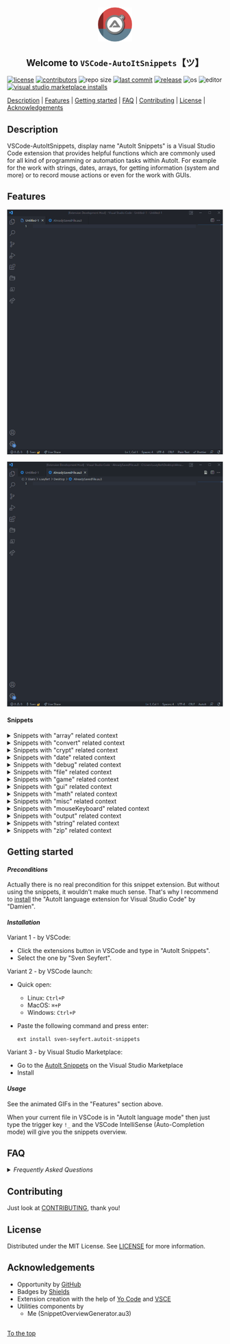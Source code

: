 #####

<p align="center">
    <img src="images/icon.png" width="80" />
    <h2 align="center">Welcome to <code>VSCode-AutoItSnippets</code>【ツ】</h2>
</p>

[![license](https://img.shields.io/badge/license-MIT-ff69b4.svg?style=flat-square&logo=spdx)](https://github.com/Sven-Seyfert/VSCode-AutoItSnippets/blob/main/LICENSE.md)
[![contributors](https://img.shields.io/github/contributors/Sven-Seyfert/VSCode-AutoItSnippets.svg?style=flat-square&logo=github)](https://github.com/Sven-Seyfert/VSCode-AutoItSnippets/graphs/contributors)
![repo size](https://img.shields.io/github/repo-size/Sven-Seyfert/VSCode-AutoItSnippets.svg?style=flat-square&logo=github)
[![last commit](https://img.shields.io/github/last-commit/Sven-Seyfert/VSCode-AutoItSnippets.svg?style=flat-square&logo=github)](https://github.com/Sven-Seyfert/VSCode-AutoItSnippets/commits/main)
[![release](https://img.shields.io/github/release/Sven-Seyfert/VSCode-AutoItSnippets.svg?style=flat-square&logo=github)](https://github.com/Sven-Seyfert/VSCode-AutoItSnippets/releases/latest)
![os](https://img.shields.io/badge/os-windows-yellow.svg?style=flat-square&logo=windows)
![editor](https://img.shields.io/badge/editor-VSCode-blueviolet.svg?style=flat-square&logo=visual-studio-code)
[![visual studio marketplace installs](https://img.shields.io/visual-studio-marketplace/i/sven-seyfert.autoit-snippets?style=flat-square&color=3C873A)](https://marketplace.visualstudio.com/items?itemName=sven-seyfert.autoit-snippets)

[Description](#description) | [Features](#features) | [Getting started](#getting-started) | [FAQ](#faq) | [Contributing](#contributing) | [License](#license) | [Acknowledgements](#acknowledgements)

## Description

VSCode-AutoItSnippets, display name "AutoIt Snippets" is a Visual Studio Code extension that provides helpful functions which are commonly used for all kind of programming or automation tasks within AutoIt. For example for the work with strings, dates, arrays, for getting information (system and more) or to record mouse actions or even for the work with GUIs.

## Features

![usage](screenshots/usageExample1.gif)

![usage](screenshots/usageExample2.gif)

#### Snippets

<details>
<summary>Snippets with "array" related context</summary>
<p>

| Snippet | Prefix | Description |
| :--- | :--- | :--- |
| ArrayCreate | !_ArrayCreate | Create and initialize a 1D array as example. |
| ArrayCreate2d | !_ArrayCreate2d | Create and initialize a 2d array as example. |
| ArrayDisplay | !_ArrayDisplay | Default _ArrayDisplay with the array name as title. |
| ArrayItemsToString | !_ArrayItemsToString | Combines all array items to a string. Similar to _ArrayToString function, but simpler. |
| FileContentToArray | !_FileContentToArray | File content or multiline string to array. |
| FilterEmptyLinesFromArray | !_FilterEmptyLinesFromArray | Remove empty strings from array. |
| GetCount | !_GetCount | Get array index count. |
| SortColumnSequenceOf2dArray | !_SortColumnSequenceOf2dArray | Sort column sequence alphabetically of a multidimensional array. |
| TransformToZeroBasedArray | !_TransformToZeroBasedArray | Transform an array which starts on index one to a zero based array. |

<p>
</details>

<details>
<summary>Snippets with "convert" related context</summary>
<p>

| Snippet | Prefix | Description |
| :--- | :--- | :--- |
| Base64ToBinary | !_Base64ToBinary | Convert a Base64 string to a binary string (vString). |
| BinaryToBase64 | !_BinaryToBase64 | Reads a binary file and convert to Base64 string. |
| ConvertBinToInt | !_ConvertBinToInt | Convert binary to integer. |
| ConvertHexToInt | !_ConvertHexToInt | Convert hex to integer. |
| ConvertIntToBin | !_ConvertIntToBin | Convert integer to binary. |
| ConvertIntToHex | !_ConvertIntToHex | Convert integer to hex. |
| ConvertIntToOct | !_ConvertIntToOct | Convert integer to octal number. |
| HexColorInvert | !_HexColorInvert | Invert the given hex color. |

<p>
</details>

<details>
<summary>Snippets with "crypt" related context</summary>
<p>

| Snippet | Prefix | Description |
| :--- | :--- | :--- |
| DecryptFromUtf16LittleEndian | !_DecryptFromUtf16LittleEndian | Decrypt from UTF16 Little Endian (UTF-16LE). |
| DecryptString | !_DecryptString | Decrypt a encrypted string by your default crypt key to be human readable. |
| EncryptString | !_EncryptString | Encrypt string by your default crypt key to encrypted unreadable string. |
| EncryptToUtf16LittleEndian | !_EncryptToUtf16LittleEndian | Encrypt to UTF16 Little Endian (UTF-16LE). |

<p>
</details>

<details>
<summary>Snippets with "date" related context</summary>
<p>

| Snippet | Prefix | Description |
| :--- | :--- | :--- |
| CalendarWeekToDays | !_CalendarWeekToDays | Get an array of days from the given calendar week. |
| GetDateDiffByBoundary | !_GetDateDiffByBoundary | Get date diff by boundary (e. g. 90 days from the current day). |
| GetDateTime | !_GetDateTime | Get current date and time as a timestamp. |
| GetHHMMSSOfSeconds | !_GetHHMMSSOfSeconds | Get hours, minutes and seconds of given seconds (reverse of _GetSecondsOfHHMMSS). |
| GetSecondsOfHHMMSS | !_GetSecondsOfHHMMSS | Get seconds of given hours, minutes and seconds (reverse of _GetHHMMSSOfSeconds). |
| GetTimerDiffInSecOrMin | !_GetTimerDiffInSecOrMin | Get timer diff in seconds or minutes. |

<p>
</details>

<details>
<summary>Snippets with "debug" related context</summary>
<p>

| Snippet | Prefix | Description |
| :--- | :--- | :--- |
| DoesFunctionExists | !_DoesFunctionExists | Check function exists by name of the function in the given file. |
| GetListOfAllFunctions | !_GetListOfAllFunctions | List all functions of the given file to an array. |
| GetListOfAllVariables | !_GetListOfAllVariables | List all variables of the given file to an array. |

<p>
</details>

<details>
<summary>Snippets with "file" related context</summary>
<p>

| Snippet | Prefix | Description |
| :--- | :--- | :--- |
| AddBackslashToPathEnd | !_AddBackslashToPathEnd | Ensure trailing backslash for a path. |
| AppendToFile | !_AppendToFile | Append text to file. |
| CreateFileWithSpecificSize | !_CreateFileWithSpecificSize | Create a dummy file with a specific file size. |
| ExistsNotAllowedCharacters | !_ExistsNotAllowedCharacters | Check string for not allowed characters regarding a file renaming action. |
| FileExistsBranch | !_FileExistsBranch | Check condition for file or directory exists. |
| GetFileContent | !_GetFileContent | Get file content to string. |
| GetFileProperties | !_GetFileProperties | Get all possible file properties to array. |
| GetFilePropertyValue | !_GetFilePropertyValue | Get specific file property value. |
| GetFileShare | !_GetFileShare | Get a list of FileShares as array. |
| GetJustFileExtension | !_GetJustFileExtension | Get just the file extension of a file name or file path. |
| GetJustFileName | !_GetJustFileName | Get just the file name of a file path (including the file extension). |
| GetJustPathOfFile | !_GetJustPathOfFile | Get just the path of a file. |
| IsFileInUse | !_IsFileInUse | Check is file in use by another process. |
| OpenFolder | !_OpenFolder | Open a given folder. |
| RelativeToAbsolutePath | !_RelativeToAbsolutePath | Resolve relative path to absolute path. |
| SaveBinaryToFile | !_SaveBinaryToFile | Create a binary file out of a binary string (vString). See _Base64ToBinary function. |
| SetMaxDirectories | !_SetMaxDirectories | Remove directories until the maximum count of directories is reached (e. g. for log directories with a timestamp as name). |
| SetMaxFiles | !_SetMaxFiles | Remove files until the maximum count of files is reached (e. g. for log files with a timestamp as name). |
| SortFileByAscOrDesc | !_SortFileByAscOrDesc | Sort file content ascending or descending. |
| WriteFile | !_WriteFile | Create or overwrite a file with the given content. |

<p>
</details>

<details>
<summary>Snippets with "game" related context</summary>
<p>

| Snippet | Prefix | Description |
| :--- | :--- | :--- |
| GetDistanceByPythagoras | !_GetDistanceByPythagoras | Get the distance from one point to an other point by Pythagoras. |
| IsKeyPressed | !_IsKeyPressed | Indicates that a key of the keyboard is pressed. Returns the boolean. |
| IsKeyReleased | !_IsKeyReleased | Indicates that a key of the keyboard was released after it was pressed. Returns the boolean. |
| IsPointPositionBetween | !_IsPointPositionBetween | Detects whether the position of a point is between two other positions. |

<p>
</details>

<details>
<summary>Snippets with "gui" related context</summary>
<p>

| Snippet | Prefix | Description |
| :--- | :--- | :--- |
| GetLabelSize | !_GetLabelSize | Get the label size (with or height in pixel). |
| GetMouseWheelMovementDirection | !_GetMouseWheelMovementDirection | Get the mouse wheel movement direction (mouse wheel detection) on the created GUI. |
| GetRandomColor | !_GetRandomColor | Get random color as html hex color (#) or as variant color (0x). |
| GetTaskbarHeight | !_GetTaskbarHeight | Get the height of windows taskbar. |
| GetWindowHandle | !_GetWindowHandle | Get window handle by title. |
| GuiAllowedInputs | !_GuiAllowedInputs | Control GUI input data by allowed input values (keystrokes). |
| GuiAnimation | !_GuiAnimation | Animates GUI appearance or disappearance by specific slide animations. |
| GuiControlCreateBorder | !_GuiControlCreateBorder | Creates a colored border for a specific control like label or for the whole GUI. |
| GuiFadeIn | !_GuiFadeIn | Fade GUI window in. |
| GuiFadeOut | !_GuiFadeOut | Fade GUI window out. |
| GuiInputFilterWMCommand | !_GuiInputFilterWMCommand | Watch and filter specific GUI input controls by specific RegEx pattern. |
| GuiSetWinToCenter | !_GuiSetWinToCenter | Set window to center on screen. |
| GuiWindowShakeAsHint | !_GuiWindowShakeAsHint | Let the window shake a bit as a popup hint. |
| IsFocusOnGui | !_IsFocusOnGui | Is given GUI in focus (window exists, window is visible, window is enabled and window is active). |
| IsMouseOnGui | !_IsMouseOnGui | Is mouse over the GUI. |
| SetVisualStateOfStartBar | !_SetVisualStateOfStartBar | Toggle visual state of the windows start bar. |
| ShowToolTipInfo | !_ShowToolTipInfo | Show tool tip text with padding. |
| StartBarToggle | !_StartBarToggle | Show or hide windows start bar. |
| ToggleControlVisibility | !_ToggleControlVisibility | Toggle the visibility of an control depending of it's current state. |

<p>
</details>

<details>
<summary>Snippets with "math" related context</summary>
<p>

| Snippet | Prefix | Description |
| :--- | :--- | :--- |
| Get_GreatestCommonDivisor_LeastCommonMultiple | !_Get_GreatestCommonDivisor_LeastCommonMultiple | Get 'greatest common divisor' and 'least common multiple' of to numbers. |
| IsNumberOdd | !_IsNumberOdd | Is number odd or even. |
| KilometresToMiles | !_KilometresToMiles | Calculates the miles of given kilometers. |
| MilesToKilometres | !_MilesToKilometres | Calculates the kilometers of given miles. |

<p>
</details>

<details>
<summary>Snippets with "misc" related context</summary>
<p>

| Snippet | Prefix | Description |
| :--- | :--- | :--- |
| DeleteCurrentScriptAfterRun | !_DeleteCurrentScriptAfterRun | Delete current script after execution (after run). |
| GetMacOrIpAddress | !_GetMacOrIpAddress | Get MAC address or if not found the IP address. |
| GetMonitorResolution | !_GetMonitorResolution | Get monitor resolution data as array. |
| GetProcessPathByPid | !_GetProcessPathByPid | Get process path by process id (PID). |
| MsgBoxWithoutStop | !_MsgBoxWithoutStop | Show a message box without stop/pause the program execution. |
| RunProgram | !_RunProgram | Runs external program with or without parameter in a quite robust way. |
| SetDisplayResolution | !_SetDisplayResolution | Set display resolution to specific display width and height. |
| TalkOverPcVoice | !_TalkOverPcVoice | Let the computer read out your text by the use of the SAPI API. |
| Template | !_Template | Creates a short script template to structure your code. |
| ToggleDesktopIcons | !_ToggleDesktopIcons | Toggles the visibility of the desktop icons. |

<p>
</details>

<details>
<summary>Snippets with "mouseKeyboard" related context</summary>
<p>

| Snippet | Prefix | Description |
| :--- | :--- | :--- |
| DrawRecordedMouseMovesFromFile | !_DrawRecordedMouseMovesFromFile | Draw recorded mouse moves (like a curve) from data of a file (see function _RecordMouseMovesToConsole). |
| MouseDragAndDrop | !_MouseDragAndDrop | Drag and drop mouse action. Mouse click, dragging to the target position and release (drop) mouse key. |
| PressKeyOrSendStringSeveralTimes | !_PressKeyOrSendStringSeveralTimes | Press key (keystroke) or send a string several times. |
| RecordMouseMovesToConsole | !_RecordMouseMovesToConsole | Record mouse move as 'MouseMove(...)' string to console. Which is a preparation step for function _DrawRecordedMouseMovesFromFile. |

<p>
</details>

<details>
<summary>Snippets with "output" related context</summary>
<p>

| Snippet | Prefix | Description |
| :--- | :--- | :--- |
| ConsoleWriteUnicodeChars | !_ConsoleWriteUnicodeChars | Write Unicode characters to the console. |
| GetAutoItEnvironmentInfos | !_GetAutoItEnvironmentInfos | Get AutoIt environment information. |
| GetCommandLineOutput | !_GetCommandLineOutput | Read command line output (result of a given command) to string. |
| GetComputerInfos | !_GetComputerInfos | Get computer information. |
| NewLine | !_NewLine | Get one newline (carriage return and line feed) by default or multiple newlines by optional parameter. |
| Print | !_Print | Extends the default ConsoleWrite function by a default line break and optionally by start- and trailing pipe sign for better notice of whitespaces. |

<p>
</details>

<details>
<summary>Snippets with "string" related context</summary>
<p>

| Snippet | Prefix | Description |
| :--- | :--- | :--- |
| CreateRandomText | !_CreateRandomText | Create a random text (string based on different modi). |
| GetGuid | !_GetGuid | Get a valid GUID. |
| GetGuidSegment | !_GetGuidSegment | Get GUID segment which is used in function _GetGuid. |
| GetUniqueMachineGuidString | !_GetUniqueMachineGuidString | Get unique machine guid as string. |
| NormalizeStringLength | !_NormalizeStringLength | Normalize string length for a good looking table like output result. |
| SplitStringByCountToArray | !_SplitStringByCountToArray | Split a long string by defined count to an array. |
| StringProperWithoutSpaces | !_StringProperWithoutSpaces | Reformat the given string to proper case without spaces ('This string will be reformated to proper case without spaces' => 'ThisStringWillBeReformatedToProperCaseWithoutSpaces'). |
| StringProperWithSpaces | !_StringProperWithSpaces | Reformat the given string to proper case with spaces ('ThisStringWillBeReformatedToStringProperCaseWithSpaces' => 'This String Will Be Reformated To String Proper Case With Spaces'). |

<p>
</details>

<details>
<summary>Snippets with "zip" related context</summary>
<p>

| Snippet | Prefix | Description |
| :--- | :--- | :--- |
| CreateZipArchive | !_CreateZipArchive | Creates a zip archive by windows built in functionality. |
| ExtractZipArchive | !_ExtractZipArchive | Extract a zip archive by windows built in functionality. |
| ExtractZipVia7z | !_ExtractZipVia7z | Extract zip archive by 7z call. |

<p>
</details>

## Getting started

#### *Preconditions*

Actually there is no real precondition for this snippet extension.
But without using the snippets, it wouldn't make much sense.
That's why I recommend to [install](https://marketplace.visualstudio.com/items?itemName=Damien.autoit) the "AutoIt language extension for Visual Studio Code" by "Damien".

#### *Installation*

Variant 1 - by VSCode:

- Click the extensions button in VSCode and type in "AutoIt Snippets".
- Select the one by "Sven Seyfert".

Variant 2 - by VSCode launch:

- Quick open:
  - Linux: `Ctrl+P`
  - MacOS: `⌘+P`
  - Windows: `Ctrl+P`
- Paste the following command and press enter:

  ```
  ext install sven-seyfert.autoit-snippets
  ```

Variant 3 - by Visual Studio Marketplace:

- Go to the [AutoIt Snippets](https://marketplace.visualstudio.com/items?itemName=sven-seyfert.autoit-snippets) on the Visual Studio Marketplace
- Install

#### *Usage*

See the animated GIFs in the "Features" section above.

When your current file in VSCode is in "AutoIt language mode" then just type the trigger key `!_` and the VSCode IntelliSense (Auto-Completion mode) will give you the snippets overview.

## FAQ

<details>
<summary><i>Frequently Asked Questions</i></summary><br>

  <details>
  <summary><code>1. How to [...]</code></summary><p>

  **Q:** Is there a frequently asked question already?<br>
  **A:** No, not yet.

  <br></p></details>

  <details>
  <summary><code>2. How to [...]</code></summary><p>

  **Q:** [...]?<br>
  **A:** [...].

  <br></p></details>

</details>

## Contributing

Just look at [CONTRIBUTING](https://github.com/Sven-Seyfert/VSCode-AutoItSnippets/blob/main/docs/CONTRIBUTING.md), thank you!

## License

Distributed under the MIT License. See [LICENSE](https://github.com/Sven-Seyfert/VSCode-AutoItSnippets/blob/main/LICENSE.md) for more information.

## Acknowledgements

- Opportunity by [GitHub](https://github.com)
- Badges by [Shields](https://shields.io)
- Extension creation with the help of [Yo Code](https://github.com/Microsoft/vscode-generator-code) and [VSCE](https://github.com/microsoft/vscode-vsce)
- Utilities components by
  - Me (SnippetOverviewGenerator.au3)

##

[To the top](#)
